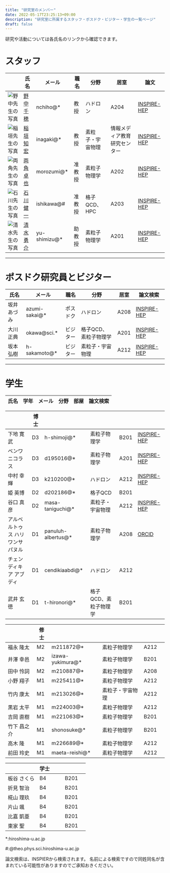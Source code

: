 ```yaml
---
title: "研究室のメンバー"
date: 2022-05-17T23:25:13+09:00
description: "研究室に所属するスタッフ・ポスドク・ビジター・学生の一覧ページ"
draft: false
---
```


研究や活動については各氏名のリンクから確認できます。

# スタッフ

|                                                                                          | 氏名                                                  | メール        | 職名   | 分野                  | 居室                             |    論文  |
|------------------------------------------------------------------------------------------|-------------------------------------------------------|--------------|--------|-----------------------|----------------------------------|----------------------------------------------------------------------------------------------------|
| ![野中先生の写真](imgs/staff/nonaka_atarashi.jpg "memberimg")                        | [野中 千穂](https://seeds.office.hiroshima-u.ac.jp/profile/ja.d02aa0cf7fd0bf59520e17560c007669.html)  | nchiho@*     | 教授   | ハドロン              | A204                             | [INSPIRE-HEP](https://inspirehep.net/search?p=a+chiho+nonaka) |
| ![稲垣先生の写真](imgs/staff/inagaki_atarashi.jpg "memberimg")                | [稲垣 知宏](https://home.hiroshima-u.ac.jp/inagaki/) | inagaki@*    | 教授   | 素粒子・宇宙物理 | 情報メディア教育研究センター | [INSPIRE-HEP](https://inspirehep.net/search?p=a+tomohiro+inagaki) |
| ![両角先生の写真](imgs/staff/morozumi_atarashi.jpg "memberimg")          | [両角 卓也](members/morozumi)                        | morozumi@*   | 准教授 | 素粒子物理学          | A202                             | [INSPIRE-HEP](https://inspirehep.net/search?p=a+t.+morozumi) |
| ![石川先生の写真](imgs/staff/ishikawa_20210104.jpg "memberimg") | [石川 健一](members/ishikawa)  | ishikawa@#   | 准教授 | 格子QCD、HPC          | A203                             | [INSPIRE-HEP](https://inspirehep.net/search?p=a+k.+i.+ishikawa) |
| ![清水先生の写真](imgs/staff/YusukeShimizu_atarashi.jpg "memberimg") | [清水 勇介](members/shimizu) | yu-shimizu@* | 助教授 | 素粒子物理学          | A201                             | [INSPIRE-HEP](https://inspirehep.net/search?p=a+Yusuke.Shimizu.1) |

---

#  ポスドク研究員とビジター
| 氏名        | メール         | 職名     | 分野                  | 居室 | 論文検索  |
|-------------|---------------|----------|-----------------------|------|---------------------|
| 坂井 あづみ | azumi-sakai@* | ポスドク | ハドロン              | A208 | [INSPIRE-HEP](https://inspirehep.net/search?p=a+A.Sakai.4) |
| 大川 正典   | okawa@sci.*   | ビジター | 格子QCD、素粒子物理学 | A201 | [INSPIRE-HEP](https://inspirehep.net/search?p=a+m.+okawa)  |
| 坂本 弘樹   | h-sakamoto@*  | ビジター | 素粒子・宇宙物理 | A212 | [INSPIRE-HEP](https://inspirehep.net/search?p=a+H.Sakamoto.4) |

---

# 学生
| 氏名                             | 学年 | メール       | 分野         | 部屋 | 論文検索                                                              |
|----------------------------------|------|-------------|--------------|------|-----------------------------------------------------------------------|

|                                  | **博士**     |             |              |      |                                                                       |
|----------------------------------|------|-------------|--------------|------|-----------------------------------------------------------------------|
| 下地 寛武                        | D3   | h-shimoji@* | 素粒子物理学 | B201 | [INSPIRE-HEP](https://inspirehep.net/search?p=a+Hiromu+Shimoji) |
| ベンワ ニコラス                  | D3   | d195016@*   | 素粒子物理学 | A201 | [INSPIRE-HEP](https://inspirehep.net/search?p=a+N.J.Benoit.1) |
| 中村 幸輝                        | D3   | k210200@* | ハドロン    | A212 | [INSPIRE-HEP](https://inspirehep.net/search?p=a+K.Nakamura.1) |
| 姫 英博                          | D2   | d202186@* |  格子QCD    | B201 |                                                                       |
| 谷口 真彦                        | D2   | masa-taniguchi@* | 素粒子・宇宙物理 | A212 | [INSPIRE-HEP](https://inspirehep.net/search?p=a+M.Taniguchi.1)  |
| アルベルトゥス ハリワンサ パヌル | D1   | panuluh-albertus@* | 素粒子物理学 | A208 | [ORCID]( https://orcid.org/0000-0003-1393-5713) |
| チェンディキア アブディ          | D1   | cendikiaabdi@* |     ハドロン   | A212 |                                                                       |
| 武井 玄徳                        | D1   | t-hironori@* | 格子QCD、素粒子物理学 | B201 |                                                                       |

|                                  | 修士    |             |              |      |                                                                       |
|----------------------------------|------|-------------|--------------|------|-----------------------------------------------------------------------|
| 福永 隆太                        | M2   | m211872@* | 素粒子物理学 | A212 |                                                                       |
| 井澤 幸邑                        | M2   | izawa-yukimura@* | 素粒子物理学 | B201 |                                                                       |
| 田中 怜詞                        | M2   | m210887@* | 素粒子物理学 | A208 |                                                                       |
| 小野 翔子                        | M1   | m225411@* | 素粒子物理学 | A212 |                                                                       |
| 竹内 康太                        | M1   | m213026@* | 素粒子・宇宙物理 | A212 |                                                                       |
| 黒岩 太平                        | M1   | m224003@* | 素粒子物理学 | A212 |                                                                       |
| 吉岡 直樹                        | M1   | m221063@* | 素粒子物理学 | B201 |                                                                       |
| 竹下 昌之介                      | M1   | shonosuke@* | 素粒子物理学 | B201 |                                                                       |
| 高木 隆                          | M1   | m226689@* | 素粒子物理学 | A212 |                                                                       |
| 前田 玲史                        | M1   | maeta-reishi@* | 素粒子物理学 | A212 |                                                                       |

|                                  | 学士   |             |              |      |                                                                       |
|----------------------------------|------|-------------|--------------|------|-----------------------------------------------------------------------|
| 板谷 さくら                      | B4   |             |              | B201 |                                                                       |
| 折見 智治                        | B4   |             |              | B201 |                                                                       |
| 椛山 理玖                        | B4   |             |              | B201 |                                                                       |
| 片山 颯                          | B4   |             |              | B201 |                                                                       |
| 比嘉 凱亜                        | B4   |             |              | B201 |                                                                       |
| 東家 聖                          | B4   |             |              | B201 |                                                                       |


*:hiroshima-u.ac.jp

#:@theo.phys.sci.hiroshima-u.ac.jp

論文検索は、INSPIERから検索されます。
名前による検索ですので同姓同名が含まれている可能性がありますのでご承知おきください。
